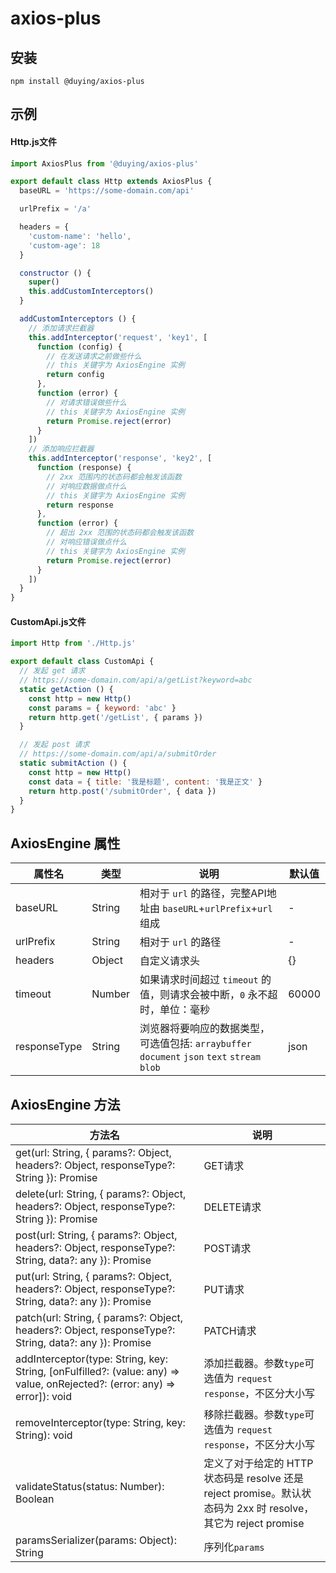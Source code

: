 # axios-plus

## 安装
```
npm install @duying/axios-plus
```

## 示例
#### Http.js文件
```javascript
import AxiosPlus from '@duying/axios-plus'

export default class Http extends AxiosPlus {
  baseURL = 'https://some-domain.com/api'

  urlPrefix = '/a'

  headers = {
    'custom-name': 'hello',
    'custom-age': 18
  }

  constructor () {
    super()
    this.addCustomInterceptors()
  }

  addCustomInterceptors () {
    // 添加请求拦截器
    this.addInterceptor('request', 'key1', [
      function (config) {
        // 在发送请求之前做些什么
        // this 关键字为 AxiosEngine 实例
        return config
      },
      function (error) {
        // 对请求错误做些什么
        // this 关键字为 AxiosEngine 实例
        return Promise.reject(error)
      }
    ])
    // 添加响应拦截器
    this.addInterceptor('response', 'key2', [
      function (response) {
        // 2xx 范围内的状态码都会触发该函数
        // 对响应数据做点什么
        // this 关键字为 AxiosEngine 实例
        return response
      },
      function (error) {
        // 超出 2xx 范围的状态码都会触发该函数
        // 对响应错误做点什么
        // this 关键字为 AxiosEngine 实例
        return Promise.reject(error)
      }
    ])
  }
}
```
#### CustomApi.js文件
```javascript
import Http from './Http.js'

export default class CustomApi {
  // 发起 get 请求
  // https://some-domain.com/api/a/getList?keyword=abc
  static getAction () {
    const http = new Http()
    const params = { keyword: 'abc' }
    return http.get('/getList', { params })
  }

  // 发起 post 请求
  // https://some-domain.com/api/a/submitOrder
  static submitAction () {
    const http = new Http()
    const data = { title: '我是标题', content: '我是正文' }
    return http.post('/submitOrder', { data })
  }
}
```

## AxiosEngine 属性

| 属性名          | 类型     | 说明                                                                         | 默认值   |
|--------------|--------|----------------------------------------------------------------------------|-------|
| baseURL      | String | 相对于 `url` 的路径，完整API地址由 `baseURL`+`urlPrefix`+`url`组成                       | -     |
| urlPrefix    | String | 相对于 `url` 的路径                                                              | -     |
| headers      | Object | 自定义请求头                                                                     | {}    |
| timeout      | Number | 如果请求时间超过 `timeout` 的值，则请求会被中断，`0` 永不超时，单位：毫秒                               | 60000 |
| responseType | String | 浏览器将要响应的数据类型，可选值包括: `arraybuffer` `document` `json` `text` `stream` `blob` | json  |

## AxiosEngine 方法

| 方法名                                                                                                                        | 说明                                                                                   |
|----------------------------------------------------------------------------------------------------------------------------|--------------------------------------------------------------------------------------|
| get(url: String, { params?: Object, headers?: Object, responseType?: String }): Promise                                    | GET请求                                                                                |
| delete(url: String, { params?: Object, headers?: Object, responseType?: String }): Promise                                 | DELETE请求                                                                             |                                 
| post(url: String, { params?: Object, headers?: Object, responseType?: String, data?: any }): Promise                       | POST请求                                                                               |                                   
| put(url: String, { params?: Object, headers?: Object, responseType?: String, data?: any }): Promise                        | PUT请求                                                                                |
| patch(url: String, { params?: Object, headers?: Object, responseType?: String, data?: any }): Promise                      | PATCH请求                                                                              |  
| addInterceptor(type: String, key: String, [onFulfilled?: (value: any) => value, onRejected?: (error: any) => error]): void | 添加拦截器。参数`type`可选值为 `request` `response`，不区分大小写                                       |
| removeInterceptor(type: String, key: String): void                                                                         | 移除拦截器。参数`type`可选值为 `request` `response`，不区分大小写                                       |
| validateStatus(status: Number): Boolean                                                                                    | 定义了对于给定的 HTTP状态码是 resolve 还是 reject promise。默认状态码为 2xx 时 resolve， 其它为 reject promise |
| paramsSerializer(params: Object): String                                                                                   | 序列化`params`                                                                          |
